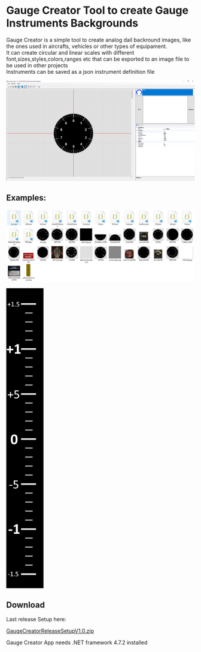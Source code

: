 # Gauge Creator Tool to create Gauge Instruments Backgrounds 

Gauge Creator is a simple tool to create analog dail backround images, like the ones used in aircrafts, vehicles or other types of equipament.<br>
It can create circular and linear scales with different font,sizes,styles,colors,ranges etc that can be exported to an image file to be used in other projects<br>
Instruments can be saved as a json instrument definition file

![Screen shot](https://github.com/tnnovak/GaugeCreatorRelease/blob/main/Screenshot1.png?raw=true)

## Examples:

![Examples](https://github.com/tnnovak/GaugeCreatorRelease/blob/main/Examples.png?raw=true)

![Screen shot](https://github.com/tnnovak/GaugeCreatorRelease/blob/main/VerticalSpedIndicatorLinear.png?raw=true)

## Download 

Last release Setup here:

[GaugeCreatorReleaseSetupV1.0.zip](https://github.com/tnnovak/GaugeCreatorRelease/releases/tag/v1.0)

Gauge Creator App needs .NET framework 4.7.2 installed 






